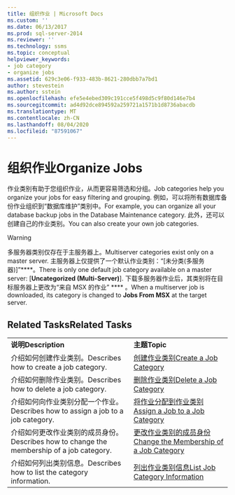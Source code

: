 ```yaml
---
title: 组织作业 | Microsoft Docs
ms.custom: ''
ms.date: 06/13/2017
ms.prod: sql-server-2014
ms.reviewer: ''
ms.technology: ssms
ms.topic: conceptual
helpviewer_keywords:
- job category
- organize jobs
ms.assetid: 629c3e06-f933-483b-8621-280dbb7a7bd1
author: stevestein
ms.author: sstein
ms.openlocfilehash: efe5e4ebed309c191cce5f498d5c9f80d146e7b4
ms.sourcegitcommit: ad4d92dce894592a259721a1571b1d8736abacdb
ms.translationtype: MT
ms.contentlocale: zh-CN
ms.lasthandoff: 08/04/2020
ms.locfileid: "87591067"
---
```

# <a name="organize-jobs"></a><span data-ttu-id="af458-102">组织作业</span><span class="sxs-lookup"><span data-stu-id="af458-102">Organize Jobs</span></span>
  <span data-ttu-id="af458-103">作业类别有助于您组织作业，从而更容易筛选和分组。</span><span class="sxs-lookup"><span data-stu-id="af458-103">Job categories help you organize your jobs for easy filtering and grouping.</span></span> <span data-ttu-id="af458-104">例如，可以将所有数据库备份作业组织到“数据库维护”类别中。</span><span class="sxs-lookup"><span data-stu-id="af458-104">For example, you can organize all your database backup jobs in the Database Maintenance category.</span></span> <span data-ttu-id="af458-105">此外，还可以创建自己的作业类别。</span><span class="sxs-lookup"><span data-stu-id="af458-105">You can also create your own job categories.</span></span>  
  
> [!WARNING]  
>  <span data-ttu-id="af458-106">多服务器类别仅存在于主服务器上。</span><span class="sxs-lookup"><span data-stu-id="af458-106">Multiserver categories exist only on a master server.</span></span> <span data-ttu-id="af458-107">主服务器上仅提供了一个默认作业类别：“[未分类(多服务器)]”\*\*\*\*。</span><span class="sxs-lookup"><span data-stu-id="af458-107">There is only one default job category available on a master server: [**Uncategorized (Multi-Server)**].</span></span> <span data-ttu-id="af458-108">下载多服务器作业后，其类别将在目标服务器上更改为“来自 MSX 的作业” \*\*\*\* 。</span><span class="sxs-lookup"><span data-stu-id="af458-108">When a multiserver job is downloaded, its category is changed to **Jobs From MSX** at the target server.</span></span>  
  
## <a name="related-tasks"></a><span data-ttu-id="af458-109">Related Tasks</span><span class="sxs-lookup"><span data-stu-id="af458-109">Related Tasks</span></span>  
  
|||  
|-|-|  
|<span data-ttu-id="af458-110">**说明**</span><span class="sxs-lookup"><span data-stu-id="af458-110">**Description**</span></span>|<span data-ttu-id="af458-111">**主题**</span><span class="sxs-lookup"><span data-stu-id="af458-111">**Topic**</span></span>|  
|<span data-ttu-id="af458-112">介绍如何创建作业类别。</span><span class="sxs-lookup"><span data-stu-id="af458-112">Describes how to create a job category.</span></span>|[<span data-ttu-id="af458-113">创建作业类别</span><span class="sxs-lookup"><span data-stu-id="af458-113">Create a Job Category</span></span>](create-a-job-category.md)|  
|<span data-ttu-id="af458-114">介绍如何删除作业类别。</span><span class="sxs-lookup"><span data-stu-id="af458-114">Describes how to delete a job category.</span></span>|[<span data-ttu-id="af458-115">删除作业类别</span><span class="sxs-lookup"><span data-stu-id="af458-115">Delete a Job Category</span></span>](delete-a-job-category.md)|  
|<span data-ttu-id="af458-116">介绍如何向作业类别分配一个作业。</span><span class="sxs-lookup"><span data-stu-id="af458-116">Describes how to assign a job to a job category.</span></span>|[<span data-ttu-id="af458-117">将作业分配到作业类别</span><span class="sxs-lookup"><span data-stu-id="af458-117">Assign a Job to a Job Category</span></span>](assign-a-job-to-a-job-category.md)|  
|<span data-ttu-id="af458-118">介绍如何更改作业类别的成员身份。</span><span class="sxs-lookup"><span data-stu-id="af458-118">Describes how to change the membership of a job category.</span></span>|[<span data-ttu-id="af458-119">更改作业类别的成员身份</span><span class="sxs-lookup"><span data-stu-id="af458-119">Change the Membership of a Job Category</span></span>](change-the-membership-of-a-job-category.md)|  
|<span data-ttu-id="af458-120">介绍如何列出类别信息。</span><span class="sxs-lookup"><span data-stu-id="af458-120">Describes how to list the category information.</span></span>|[<span data-ttu-id="af458-121">列出作业类别信息</span><span class="sxs-lookup"><span data-stu-id="af458-121">List Job Category Information</span></span>](list-job-category-information.md)|  
  
  
